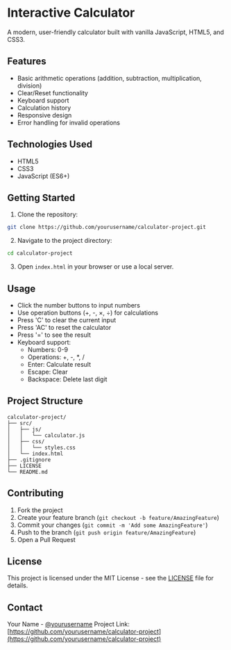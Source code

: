 # Interactive Calculator

A modern, user-friendly calculator built with vanilla JavaScript, HTML5, and CSS3.

## Features

- Basic arithmetic operations (addition, subtraction, multiplication, division)
- Clear/Reset functionality
- Keyboard support
- Calculation history
- Responsive design
- Error handling for invalid operations

## Technologies Used

- HTML5
- CSS3
- JavaScript (ES6+)

## Getting Started

1. Clone the repository:
```bash
git clone https://github.com/yourusername/calculator-project.git
```

2. Navigate to the project directory:
```bash
cd calculator-project
```

3. Open `index.html` in your browser or use a local server.

## Usage

- Click the number buttons to input numbers
- Use operation buttons (+, -, ×, ÷) for calculations
- Press 'C' to clear the current input
- Press 'AC' to reset the calculator
- Press '=' to see the result
- Keyboard support:
  - Numbers: 0-9
  - Operations: +, -, *, /
  - Enter: Calculate result
  - Escape: Clear
  - Backspace: Delete last digit

## Project Structure

```
calculator-project/
├── src/
│   ├── js/
│   │   └── calculator.js
│   ├── css/
│   │   └── styles.css
│   └── index.html
├── .gitignore
├── LICENSE
└── README.md
```

## Contributing

1. Fork the project
2. Create your feature branch (`git checkout -b feature/AmazingFeature`)
3. Commit your changes (`git commit -m 'Add some AmazingFeature'`)
4. Push to the branch (`git push origin feature/AmazingFeature`)
5. Open a Pull Request

## License

This project is licensed under the MIT License - see the [LICENSE](LICENSE) file for details.

## Contact

Your Name - [@yourusername](https://twitter.com/yourusername)
Project Link: [https://github.com/yourusername/calculator-project](https://github.com/yourusername/calculator-project)
